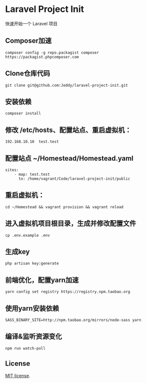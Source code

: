 # Laravel Project Init

快速开始一个 Laravel 项目


## Composer加速

```shell
composer config -g repo.packagist composer https://packagist.phpcomposer.com
```

## Clone仓库代码

```shell
git clone git@github.com:Jeddy/laravel-project-init.git
```

## 安装依赖

```shell
composer install
```

## 修改 /etc/hosts、配置站点、重启虚拟机：

```shell
192.168.10.10  test.test
```

## 配置站点 ~/Homestead/Homestead.yaml

```shell
sites:
    - map: test.test
      to: /home/vagrant/Code/laravel-project-init/public
```

## 重启虚拟机：

```shell
cd ~/Homestead && vagrant provision && vagrant reload
```

## 进入虚拟机项目根目录，生成并修改配置文件

```shell
cp .env.example .env
```

## 生成key

```shell
php artisan key:generate
```

## 前端优化，配置yarn加速

```shell
yarn config set registry https://registry.npm.taobao.org
```

## 使用yarn安装依赖

```shell
SASS_BINARY_SITE=http://npm.taobao.org/mirrors/node-sass yarn
```

## 编译&监听资源变化

```shell
npm run watch-poll
```


## License

[MIT license](https://opensource.org/licenses/MIT).
